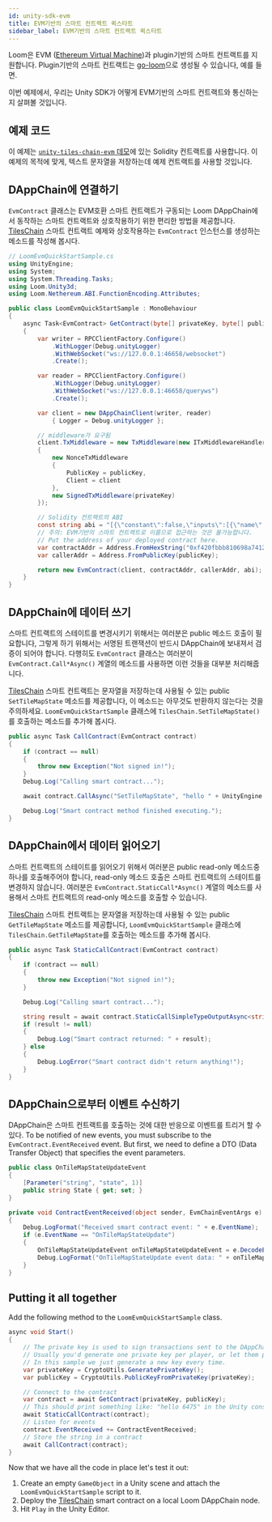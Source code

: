 ```yaml
---
id: unity-sdk-evm
title: EVM기반의 스마트 컨트랙트 퀵스타트
sidebar_label: EVM기반의 스마트 컨트랙트 퀵스타트
---
```

Loom은 EVM ([Ethereum Virtual Machine](evm.html))과 plugin기반의 스마트 컨트랙트를 지원합니다. Plugin기반의 스마트 컨트랙트는 [go-loom](https://github.com/loomnetwork/go-loom)으로 생성될 수 있습니다, 예를 들면.

이번 예제에서, 우리는 Unity SDK가 어떻게 EVM기반의 스마트 컨트랙트와 통신하는지 살펴볼 것입니다.

## 예제 코드

이 예제는 [`unity-tiles-chain-evm` 데모](https://github.com/loomnetwork/unity-tiles-chain-evm)에 있는 Solidity 컨트랙트를 사용합니다. 이 예제의 목적에 맞게, 텍스트 문자열을 저장하는데 예제 컨트랙트를 사용할 것입니다.

## DAppChain에 연결하기

`EvmContract` 클래스는 EVM호환 스마트 컨트랙트가 구동되는 Loom DAppChain에서 동작하는 스마트 컨트랙트와 상호작용하기 위한 편리한 방법을 제공합니다. [TilesChain](https://github.com/loomnetwork/unity-tiles-chain-evm/blob/master/dappchain/TilesChain.sol) 스마트 컨트랙트 예제와 상호작용하는 `EvmContract` 인스턴스를 생성하는 메소드를 작성해 봅시다.

```csharp
// LoomEvmQuickStartSample.cs
using UnityEngine;
using System;
using System.Threading.Tasks;
using Loom.Unity3d;
using Loom.Nethereum.ABI.FunctionEncoding.Attributes;

public class LoomEvmQuickStartSample : MonoBehaviour
{
    async Task<EvmContract> GetContract(byte[] privateKey, byte[] publicKey)
    {
        var writer = RPCClientFactory.Configure()
            .WithLogger(Debug.unityLogger)
            .WithWebSocket("ws://127.0.0.1:46658/websocket")
            .Create();

        var reader = RPCClientFactory.Configure()
            .WithLogger(Debug.unityLogger)
            .WithWebSocket("ws://127.0.0.1:46658/queryws")
            .Create();

        var client = new DAppChainClient(writer, reader)
            { Logger = Debug.unityLogger };

        // middleware가 요구됨
        client.TxMiddleware = new TxMiddleware(new ITxMiddlewareHandler[]
        {
            new NonceTxMiddleware
            {
                PublicKey = publicKey,
                Client = client
            },
            new SignedTxMiddleware(privateKey)
        });

        // Solidity 컨트랙트의 ABI 
        const string abi = "[{\"constant\":false,\"inputs\":[{\"name\":\"_tileState\",\"type\":\"string\"}],\"name\":\"SetTileMapState\",\"outputs\":[],\"payable\":false,\"stateMutability\":\"nonpayable\",\"type\":\"function\"},{\"constant\":true,\"inputs\":[],\"name\":\"GetTileMapState\",\"outputs\":[{\"name\":\"\",\"type\":\"string\"}],\"payable\":false,\"stateMutability\":\"view\",\"type\":\"function\"},{\"anonymous\":false,\"inputs\":[{\"indexed\":false,\"name\":\"state\",\"type\":\"string\"}],\"name\":\"OnTileMapStateUpdate\",\"type\":\"event\"}]\r\n";
        // 주의: EVM기반의 스마트 컨트랙트로 이름으로 접근하는 것은 불가능합니다.
        // Put the address of your deployed contract here.
        var contractAddr = Address.FromHexString("0xf420fbbb810698a74120df3723315ee06f472870");
        var callerAddr = Address.FromPublicKey(publicKey);

        return new EvmContract(client, contractAddr, callerAddr, abi);
    }
}
```

## DAppChain에 데이터 쓰기

스마트 컨트랙트의 스테이트를 변경시키기 위해서는 여러분은 public 메소드 호출이 필요합니다, 그렇게 하기 위해서는 서명된 트랜잭션이 반드시 DAppChain에 보내져서 검증이 되어야 합니다. 다행히도 `EvmContract` 클래스는 여러분이 `EvmContract.Call*Async()` 계열의 메소드를 사용하면 이런 것들을 대부분 처리해줍니다.

[TilesChain](https://github.com/loomnetwork/unity-tiles-chain-evm/blob/master/dappchain/TilesChain.sol) 스마트 컨트랙트는 문자열을 저장하는데 사용될 수 있는 public `SetTileMapState` 메소드를 제공합니다, 이 메소드는 아무것도 반환하지 않는다는 것을 주의하세요. `LoomEvmQuickStartSample` 클래스에 `TilesChain.SetTileMapState()`를 호출하는 메소드를 추가해 봅시다.

```csharp
public async Task CallContract(EvmContract contract)
{
    if (contract == null)
    {
        throw new Exception("Not signed in!");
    }
    Debug.Log("Calling smart contract...");

    await contract.CallAsync("SetTileMapState", "hello " + UnityEngine.Random.Range(0, 10000));

    Debug.Log("Smart contract method finished executing.");
}
```

## DAppChain에서 데이터 읽어오기

스마트 컨트랙트의 스테이트를 읽어오기 위해서 여러분은 public read-only 메소드중 하나를 호출해주어야 합니다, read-only 메소드 호출은 스마트 컨트랙트의 스테이트를 변경하지 않습니다. 여러분은 `EvmContract.StaticCall*Async()` 계열의 메소드를 사용해서 스마트 컨트랙트의 read-only 메소드를 호출할 수 있습니다.

[TilesChain](https://github.com/loomnetwork/unity-tiles-chain-evm/blob/master/dappchain/TilesChain.sol) 스마트 컨트랙트는 문자열을 저장하는데 사용될 수 있는 public `GetTileMapState` 메소드를 제공합니다, `LoomEvmQuickStartSample` 클래스에 `TilesChain.GetTileMapState`를 호출하는 메소드를 추가해 봅시다.

```csharp
public async Task StaticCallContract(EvmContract contract)
{
    if (contract == null)
    {
        throw new Exception("Not signed in!");
    }

    Debug.Log("Calling smart contract...");

    string result = await contract.StaticCallSimpleTypeOutputAsync<string>("GetTileMapState");
    if (result != null)
    {
        Debug.Log("Smart contract returned: " + result);
    } else
    {
        Debug.LogError("Smart contract didn't return anything!");
    }
}
```

## DAppChain으로부터 이벤트 수신하기

DAppChain은 스마트 컨트랙트를 호출하는 것에 대한 반응으로 이벤트를 트리거 할 수 있다. To be notified of new events, you must subscribe to the `EvmContract.EventReceived` event. But first, we need to define a DTO (Data Transfer Object) that specifies the event parameters.

```csharp
public class OnTileMapStateUpdateEvent
{
    [Parameter("string", "state", 1)]
    public string State { get; set; }
}

private void ContractEventReceived(object sender, EvmChainEventArgs e)
{
    Debug.LogFormat("Received smart contract event: " + e.EventName);
    if (e.EventName == "OnTileMapStateUpdate")
    {
        OnTileMapStateUpdateEvent onTileMapStateUpdateEvent = e.DecodeEventDTO<OnTileMapStateUpdateEvent>();
        Debug.LogFormat("OnTileMapStateUpdate event data: " + onTileMapStateUpdateEvent.State);
    }
}
```

## Putting it all together

Add the following method to the `LoomEvmQuickStartSample` class.

```csharp
async void Start()
{
    // The private key is used to sign transactions sent to the DAppChain.
    // Usually you'd generate one private key per player, or let them provide their own.
    // In this sample we just generate a new key every time.
    var privateKey = CryptoUtils.GeneratePrivateKey();
    var publicKey = CryptoUtils.PublicKeyFromPrivateKey(privateKey);

    // Connect to the contract
    var contract = await GetContract(privateKey, publicKey);
    // This should print something like: "hello 6475" in the Unity console window if some data is already stored
    await StaticCallContract(contract);
    // Listen for events
    contract.EventReceived += ContractEventReceived;
    // Store the string in a contract
    await CallContract(contract);
}
```

Now that we have all the code in place let's test it out:

1. Create an empty `GameObject` in a Unity scene and attach the `LoomEvmQuickStartSample` script to it.
2. Deploy the [TilesChain](https://github.com/loomnetwork/unity-tiles-chain-evm/blob/master/dappchain/TilesChain.sol) smart contract on a local Loom DAppChain node.
3. Hit `Play` in the Unity Editor.
